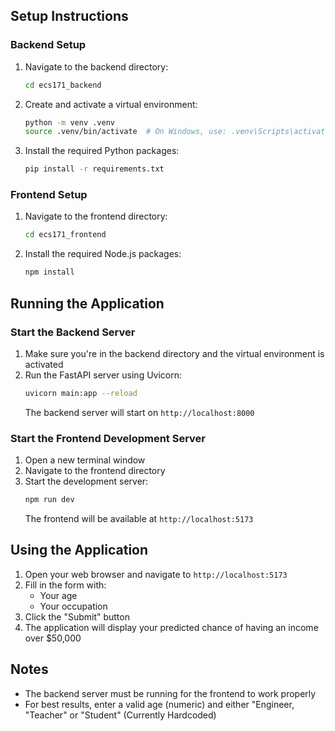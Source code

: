 ## Setup Instructions

### Backend Setup

1. Navigate to the backend directory:

   ```bash
   cd ecs171_backend
   ```

2. Create and activate a virtual environment:

   ```bash
   python -m venv .venv
   source .venv/bin/activate  # On Windows, use: .venv\Scripts\activate
   ```

3. Install the required Python packages:
   ```bash
   pip install -r requirements.txt
   ```

### Frontend Setup

1. Navigate to the frontend directory:

   ```bash
   cd ecs171_frontend
   ```

2. Install the required Node.js packages:
   ```bash
   npm install
   ```

## Running the Application

### Start the Backend Server

1. Make sure you're in the backend directory and the virtual environment is activated
2. Run the FastAPI server using Uvicorn:
   ```bash
   uvicorn main:app --reload
   ```
   The backend server will start on `http://localhost:8000`

### Start the Frontend Development Server

1. Open a new terminal window
2. Navigate to the frontend directory
3. Start the development server:
   ```bash
   npm run dev
   ```
   The frontend will be available at `http://localhost:5173`

## Using the Application

1. Open your web browser and navigate to `http://localhost:5173`
2. Fill in the form with:
   - Your age
   - Your occupation
3. Click the "Submit" button
4. The application will display your predicted chance of having an income over $50,000

## Notes

- The backend server must be running for the frontend to work properly
- For best results, enter a valid age (numeric) and either "Engineer, "Teacher" or "Student" (Currently Hardcoded)
